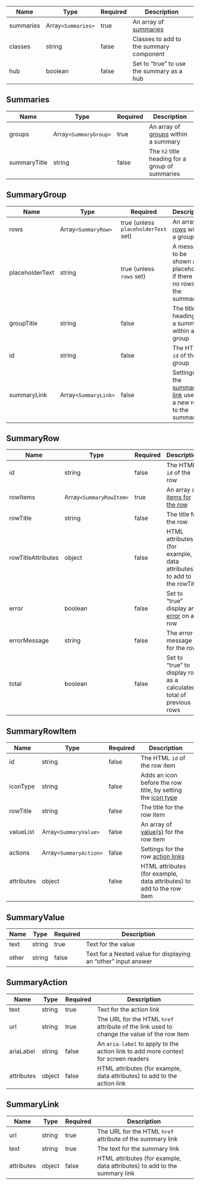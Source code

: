| Name      | Type               | Required | Description                               |
| --------- | ------------------ | -------- | ----------------------------------------- |
| summaries | Array`<Summaries>` | true     | An array of [summaries](#summaries)       |
| classes   | string             | false    | Classes to add to the summary component   |
| hub       | boolean            | false    | Set to “true” to use the summary as a hub |

## Summaries

| Name         | Type                  | Required | Description                                          |
| ------------ | --------------------- | -------- | ---------------------------------------------------- |
| groups       | Array`<SummaryGroup>` | true     | An array of [groups](#summarygroup) within a summary |
| summaryTitle | string                | false    | The `h2` title heading for a group of summaries      |

## SummaryGroup

| Name            | Type                 | Required                            | Description                                                                    |
| --------------- | -------------------- | ----------------------------------- | ------------------------------------------------------------------------------ |
| rows            | Array`<SummaryRow>`  | true (unless `placeholderText` set) | An array of [rows](#summaryrow) within a group                                 |
| placeholderText | string               | true (unless `rows` set)            | A message to be shown as a placeholder if there are no rows in the summary     |
| groupTitle      | string               | false                               | The title heading for a summary within a group                                 |
| id              | string               | false                               | The HTML `id` of the group                                                     |
| summaryLink     | Array`<SummaryLink>` | false                               | Settings for the [summary link](#summarylink) used to a new row to the summary |

## SummaryRow

| Name               | Type                    | Required | Description                                                           |
| ------------------ | ----------------------- | -------- | --------------------------------------------------------------------- |
| id                 | string                  | false    | The HTML `id` of the row                                              |
| rowItems           | Array`<SummaryRowItem>` | true     | An array of [items for the row](#summaryrowitem)                      |
| rowTitle           | string                  | false    | The title for the row                                                 |
| rowTitleAttributes | object                  | false    | HTML attributes (for example, data attributes) to add to the rowTitle |
| error              | boolean                 | false    | Set to “true” display an [error](/components/error) on a row          |
| errorMessage       | string                  | false    | The error message for the row                                         |
| total              | boolean                 | false    | Set to “true” to display row as a calculated total of previous rows   |

## SummaryRowItem

| Name       | Type                   | Required | Description                                                                                 |
| ---------- | ---------------------- | -------- | ------------------------------------------------------------------------------------------- |
| id         | string                 | false    | The HTML `id` of the row item                                                               |
| iconType   | string                 | false    | Adds an icon before the row title, by setting the [icon type](/foundations/icons#icon-type) |
| rowTitle   | string                 | false    | The title for the row item                                                                  |
| valueList  | Array`<SummaryValue>`  | false    | An array of [value(s)](#summaryvalue) for the row item                                      |
| actions    | Array`<SummaryAction>` | false    | Settings for the row [action links](#summaryaction)                                         |
| attributes | object                 | false    | HTML attributes (for example, data attributes) to add to the row item                       |

## SummaryValue

| Name  | Type   | Required | Description                                                    |
| ----- | ------ | -------- | -------------------------------------------------------------- |
| text  | string | true     | Text for the value                                             |
| other | string | false    | Text for a Nested value for displaying an “other” input answer |

## SummaryAction

| Name       | Type   | Required | Description                                                                                |
| ---------- | ------ | -------- | ------------------------------------------------------------------------------------------ |
| text       | string | true     | Text for the action link                                                                   |
| url        | string | true     | The URL for the HTML `href` attribute of the link used to change the value of the row item |
| ariaLabel  | string | false    | An `aria-label` to apply to the action link to add more context for screen readers         |
| attributes | object | false    | HTML attributes (for example, data attributes) to add to the action link                   |

## SummaryLink

| Name       | Type   | Required | Description                                                               |
| ---------- | ------ | -------- | ------------------------------------------------------------------------- |
| url        | string | true     | The URL for the HTML `href` attribute of the summary link                 |
| text       | string | true     | The text for the summary link                                             |
| attributes | object | false    | HTML attributes (for example, data attributes) to add to the summary link |
